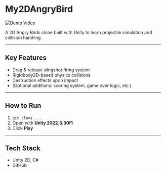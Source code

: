 # My2DAngryBird

[![Demo Video](https://img.youtube.com/vi/Fhdfo5trg_s/0.jpg)](https://www.youtube.com/watch?v=Fhdfo5trg_s)

A 2D Angry Birds clone built with Unity to learn projectile simulation and collision handling.

---

## Key Features
- Drag & release slingshot firing system
- Rigidbody2D-based physics collisions
- Destruction effects upon impact
- (Optional additions: scoring system, game over logic, etc.)

---

## How to Run
1. `git clone ...`
2. Open with **Unity 2022.3.30f1**
3. Click **Play**

---

## Tech Stack
- Unity 2D, C#
- GitHub
